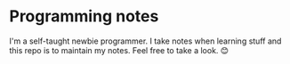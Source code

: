 # Programming notes

I'm a self-taught newbie programmer.
I take notes when learning stuff and this repo is to maintain my notes.
Feel free to take a look. 😊